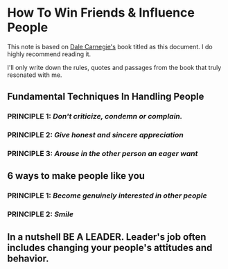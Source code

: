 # How To Win Friends & Influence People

This note is based on [Dale Carnegie's](https://www.britannica.com/biography/Dale-Carnegie) book titled as this document. I do highly recommend reading it.

I'll only write down the rules, quotes and passages from the book that truly resonated with me.

## Fundamental Techniques In Handling People  

### PRINCIPLE 1: ***Don't criticize, condemn or complain.***

### PRINCIPLE 2: ***Give honest and sincere appreciation***

### PRINCIPLE 3: ***Arouse in the other person an eager want***

## 6 ways to make people like you

### PRINCIPLE 1: ***Become genuinely interested in other people***

### PRINCIPLE 2: ***Smile***

## In a nutshell **BE A LEADER**. Leader's job often includes changing your people's attitudes and behavior.